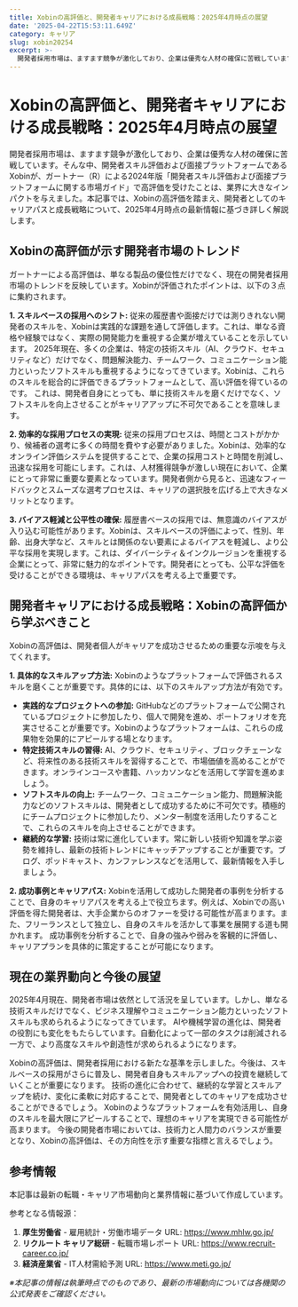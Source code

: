 ```yaml
---
title: Xobinの高評価と、開発者キャリアにおける成長戦略：2025年4月時点の展望
date: '2025-04-22T15:53:11.649Z'
category: キャリア
slug: xobin20254
excerpt: >-
  開発者採用市場は、ますます競争が激化しており、企業は優秀な人材の確保に苦戦しています。そんな中、開発者スキル評価および面接プラットフォームであるXobinが、ガートナー（R）による2024年版「開発者スキル評価および面接プラットフォームに関する市場ガイド」で高評価を受けたことは、業界に大きなインパク...
---
```


# Xobinの高評価と、開発者キャリアにおける成長戦略：2025年4月時点の展望

開発者採用市場は、ますます競争が激化しており、企業は優秀な人材の確保に苦戦しています。そんな中、開発者スキル評価および面接プラットフォームであるXobinが、ガートナー（R）による2024年版「開発者スキル評価および面接プラットフォームに関する市場ガイド」で高評価を受けたことは、業界に大きなインパクトを与えました。本記事では、Xobinの高評価を踏まえ、開発者としてのキャリアパスと成長戦略について、2025年4月時点の最新情報に基づき詳しく解説します。


## Xobinの高評価が示す開発者市場のトレンド

ガートナーによる高評価は、単なる製品の優位性だけでなく、現在の開発者採用市場のトレンドを反映しています。Xobinが評価されたポイントは、以下の３点に集約されます。

**1. スキルベースの採用へのシフト:**  従来の履歴書や面接だけでは測りきれない開発者のスキルを、Xobinは実践的な課題を通して評価します。これは、単なる資格や経験ではなく、実際の開発能力を重視する企業が増えていることを示しています。  2025年現在、多くの企業は、特定の技術スキル（AI、クラウド、セキュリティなど）だけでなく、問題解決能力、チームワーク、コミュニケーション能力といったソフトスキルも重視するようになってきています。Xobinは、これらのスキルを総合的に評価できるプラットフォームとして、高い評価を得ているのです。  これは、開発者自身にとっても、単に技術スキルを磨くだけでなく、ソフトスキルを向上させることがキャリアアップに不可欠であることを意味します。

**2. 効率的な採用プロセスの実現:**  従来の採用プロセスは、時間とコストがかかり、候補者の選考に多くの時間を費やす必要がありました。Xobinは、効率的なオンライン評価システムを提供することで、企業の採用コストと時間を削減し、迅速な採用を可能にします。これは、人材獲得競争が激しい現在において、企業にとって非常に重要な要素となっています。開発者側から見ると、迅速なフィードバックとスムーズな選考プロセスは、キャリアの選択肢を広げる上で大きなメリットとなります。

**3. バイアス軽減と公平性の確保:**  履歴書ベースの採用では、無意識のバイアスが入り込む可能性があります。Xobinは、スキルベースの評価によって、性別、年齢、出身大学など、スキルとは関係のない要素によるバイアスを軽減し、より公平な採用を実現します。これは、ダイバーシティ＆インクルージョンを重視する企業にとって、非常に魅力的なポイントです。開発者にとっても、公平な評価を受けることができる環境は、キャリアパスを考える上で重要です。


## 開発者キャリアにおける成長戦略：Xobinの高評価から学ぶべきこと

Xobinの高評価は、開発者個人がキャリアを成功させるための重要な示唆を与えてくれます。

**1. 具体的なスキルアップ方法:** Xobinのようなプラットフォームで評価されるスキルを磨くことが重要です。具体的には、以下のスキルアップ方法が有効です。

* **実践的なプロジェクトへの参加:**  GitHubなどのプラットフォームで公開されているプロジェクトに参加したり、個人で開発を進め、ポートフォリオを充実させることが重要です。Xobinのようなプラットフォームは、これらの成果物を効果的にアピールする場となります。
* **特定技術スキルの習得:**  AI、クラウド、セキュリティ、ブロックチェーンなど、将来性のある技術スキルを習得することで、市場価値を高めることができます。オンラインコースや書籍、ハッカソンなどを活用して学習を進めましょう。
* **ソフトスキルの向上:** チームワーク、コミュニケーション能力、問題解決能力などのソフトスキルは、開発者として成功するために不可欠です。積極的にチームプロジェクトに参加したり、メンター制度を活用したりすることで、これらのスキルを向上させることができます。
* **継続的な学習:**  技術は常に進化しています。常に新しい技術や知識を学ぶ姿勢を維持し、最新の技術トレンドにキャッチアップすることが重要です。ブログ、ポッドキャスト、カンファレンスなどを活用して、最新情報を入手しましょう。


**2. 成功事例とキャリアパス:**  Xobinを活用して成功した開発者の事例を分析することで、自身のキャリアパスを考える上で役立ちます。例えば、Xobinでの高い評価を得た開発者は、大手企業からのオファーを受ける可能性が高まります。また、フリーランスとして独立し、自身のスキルを活かして事業を展開する道も開かれます。  成功事例を分析することで、自身の強みや弱みを客観的に評価し、キャリアプランを具体的に策定することが可能になります。


## 現在の業界動向と今後の展望

2025年4月現在、開発者市場は依然として活況を呈しています。しかし、単なる技術スキルだけでなく、ビジネス理解やコミュニケーション能力といったソフトスキルも求められるようになってきています。  AIや機械学習の進化は、開発者の役割にも変化をもたらしています。自動化によって一部のタスクは削減される一方で、より高度なスキルや創造性が求められるようになります。

Xobinの高評価は、開発者採用における新たな基準を示しました。今後は、スキルベースの採用がさらに普及し、開発者自身もスキルアップへの投資を継続していくことが重要になります。  技術の進化に合わせて、継続的な学習とスキルアップを続け、変化に柔軟に対応することで、開発者としてのキャリアを成功させることができるでしょう。  Xobinのようなプラットフォームを有効活用し、自身のスキルを最大限にアピールすることで、理想のキャリアを実現できる可能性が高まります。  今後の開発者市場においては、技術力と人間力のバランスが重要となり、Xobinの高評価は、その方向性を示す重要な指標と言えるでしょう。


## 参考情報

本記事は最新の転職・キャリア市場動向と業界情報に基づいて作成しています。

参考となる情報源：
1. **厚生労働省** - 雇用統計・労働市場データ
   URL: https://www.mhlw.go.jp/
2. **リクルート キャリア総研** - 転職市場レポート
   URL: https://www.recruit-career.co.jp/
3. **経済産業省** - IT人材需給予測
   URL: https://www.meti.go.jp/

*※本記事の情報は執筆時点でのものであり、最新の市場動向については各機関の公式発表をご確認ください。*
